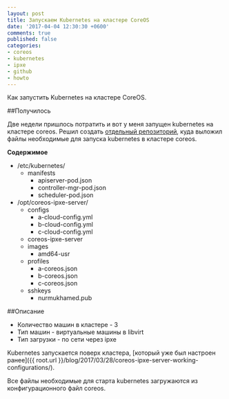 ```yaml
---
layout: post
title: Запускаем Kubernetes на кластере CoreOS
date: '2017-04-04 12:30:30 +0600'
comments: true
published: false
categories:
- coreos
- kubernetes
- ipxe
- github
- howto
---
```


Как запустить Kubernetes на кластере CoreOS. <!--more-->

##Получилось

Две недели пришлось потратить и вот у меня запущен kubernetes на кластере coreos.
Решил создать [отдельный репозиторий](https://github.com/Nurmukhamed/run-kubernetes-over-coreos-cluster-ipxe-booted), куда выложил файлы необходимые для запуска kubernetes в кластере coreos.

****Содержимое****

- /etc/kubernetes/
  - manifests
    - apiserver-pod.json
    - controller-mgr-pod.json
    - scheduler-pod.json
- /opt/coreos-ipxe-server/
  - configs
    - a-cloud-config.yml
	- b-cloud-config.yml
    - c-cloud-config.yml
  - coreos-ipxe-server
  - images
    - amd64-usr
  - profiles
    - a-coreos.json
    - b-coreos.json
    - c-coreos.json
  - sshkeys
    - nurmukhamed.pub

##Описание
- Количество машин в кластере - 3
- Тип машин - виртуальные машины в libvirt
- Тип загрузки - по сети через ipxe

Kubernetes запускается поверх кластера, [который уже был настроен ранее]({{ root.url }}/blog/2017/03/28/coreos-ipxe-server-working-configurations/).

Все файлы необходимые для старта kubernetes загружаются из конфигурационного файл coreos.

